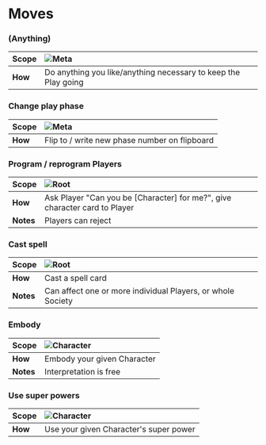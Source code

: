 # Moves

### (Anything)
|Scope|![Meta](https://img.shields.io/static/v1?label=&message=Meta&style=flat-square&color=00c)|
|:-|:-|
|**How**|Do anything you like/anything necessary to keep the Play going|

### Change play phase
|Scope|![Meta](https://img.shields.io/static/v1?label=&message=Meta&style=flat-square&color=00c)|
|:-|:-|
|**How**|Flip to / write new phase number on flipboard|

### Program / reprogram Players
|Scope|![Root](https://img.shields.io/static/v1?label=&message=Root&style=flat-square&color=blueviolet)|
|:-|:-|
|**How**|Ask Player "Can you be [Character] for me?", give character card to Player|
|**Notes**|Players can reject|

### Cast spell
|Scope|![Root](https://img.shields.io/static/v1?label=&message=Root&style=flat-square&color=blueviolet)|
|:-|:-|
|**How**|Cast a spell card|
|**Notes**|Can affect one or more individual Players, or whole Society|

### Embody
|Scope|![Character](https://img.shields.io/static/v1?label=&message=Character&style=flat-square&color=orange)|
|:-|:-|
|**How**|Embody your given Character|
|**Notes**|Interpretation is free|

### Use super powers
|Scope|![Character](https://img.shields.io/static/v1?label=&message=Character&style=flat-square&color=orange)|
|:-|:-|
|**How**|Use your given Character's super power|
